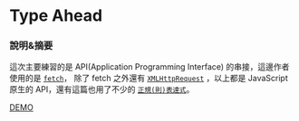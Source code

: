 # Type Ahead

### 說明&摘要

這次主要練習的是 API(Application Programming Interface) 的串接，這邊作者使用的是 
[`fetch`](https://developer.mozilla.org/zh-TW/docs/Web/API/Fetch_API/Using_Fetch)，
除了 fetch 之外還有 [`XMLHttpRequest`](https://developer.mozilla.org/zh-TW/docs/Web/API/XMLHttpRequest/Using_XMLHttpRequest#Handling_responses)
，以上都是 JavaScript 原生的 API，還有這篇也用了不少的 [`正規(則)表達式`](https://developer.mozilla.org/zh-TW/docs/Web/JavaScript/Guide/Regular_Expressions)。


[DEMO](https://darknya.github.io/JavaScript30/06%20-%20Type%20Ahead/index-START.html)
